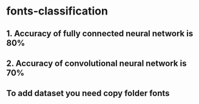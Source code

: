 # fonts-classification
## 1. Accuracy of fully connected neural network is 80%
## 2. Accuracy of convolutional neural network is 70%
## To add dataset you need copy folder fonts